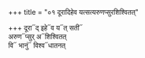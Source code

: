 +++
title = "०१ दूरादिहेव यत्सत्यरुणप्सुरशिश्वितत्"

+++
दूरा᳓द् इहे᳓व य᳓त् सती᳓  
अरुण᳓प्सुर् अ᳓शिश्वितत्  
वि᳓ भानुं᳓ विश्व᳓धातनत्